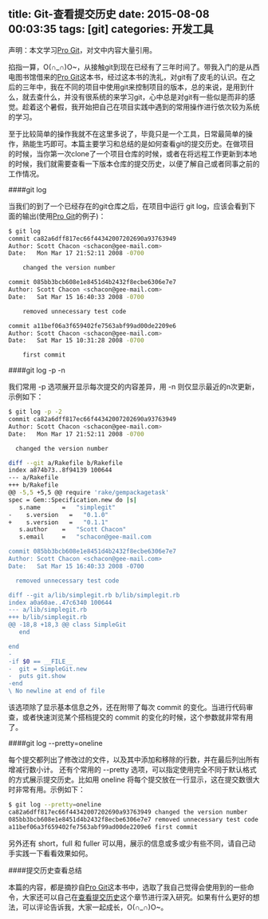 title: Git-查看提交历史
date: 2015-08-08 00:03:35
tags: [git]
categories: 开发工具
---


声明：本文学习[Pro Git](http://git-scm.com/book/zh/v1)，对文中内容大量引用。

<!-- more -->

掐指一算，O(∩_∩)O~，从接触git到现在已经有了三年时间了。带我入门的是从西电图书馆借来的[Pro Git](http://git-scm.com/book/zh/v1)这本书，经过这本书的洗礼，对git有了皮毛的认识。在之后的三年中，我在不同的项目中使用git来控制项目的版本，总的来说，是用到什么，就去查什么，并没有很系统的来学习git，心中总是对git有一些似是而非的感觉。趁着这个暑假，我开始把自己在项目实践中遇到的常用操作进行依次较为系统的学习。


至于比较简单的操作我就不在这里多说了，毕竟只是一个工具，日常最简单的操作，熟能生巧即可。本篇主要学习和总结的是如何查看git的提交历史。在做项目的时候，当你第一次clone了一个项目仓库的时候，或者在将远程工作更新到本地的时候，我们就需要查看一下版本仓库的提交历史，以便了解自己或者同事之前的工作情况。

####git log

当我们的到了一个已经存在的git仓库之后，在项目中运行 git log，应该会看到下面的输出(使用[Pro Git](http://git-scm.com/book/zh/v1)的例子)：

```bash
$ git log
commit ca82a6dff817ec66f44342007202690a93763949
Author: Scott Chacon <schacon@gee-mail.com>
Date:   Mon Mar 17 21:52:11 2008 -0700

    changed the version number

commit 085bb3bcb608e1e8451d4b2432f8ecbe6306e7e7
Author: Scott Chacon <schacon@gee-mail.com>
Date:   Sat Mar 15 16:40:33 2008 -0700

    removed unnecessary test code

commit a11bef06a3f659402fe7563abf99ad00de2209e6
Author: Scott Chacon <schacon@gee-mail.com>
Date:   Sat Mar 15 10:31:28 2008 -0700

    first commit
```

####git log -p -n

  我们常用 -p 选项展开显示每次提交的内容差异，用 -n 则仅显示最近的n次更新，示例如下：

  ```bash
$ git log -p -2
commit ca82a6dff817ec66f44342007202690a93763949
Author: Scott Chacon <schacon@gee-mail.com>
Date:   Mon Mar 17 21:52:11 2008 -0700

    changed the version number

diff --git a/Rakefile b/Rakefile
index a874b73..8f94139 100644
--- a/Rakefile
+++ b/Rakefile
@@ -5,5 +5,5 @@ require 'rake/gempackagetask'
 spec = Gem::Specification.new do |s|
     s.name      =   "simplegit"
-    s.version   =   "0.1.0"
+    s.version   =   "0.1.1"
     s.author    =   "Scott Chacon"
     s.email     =   "schacon@gee-mail.com

commit 085bb3bcb608e1e8451d4b2432f8ecbe6306e7e7
Author: Scott Chacon <schacon@gee-mail.com>
Date:   Sat Mar 15 16:40:33 2008 -0700

    removed unnecessary test code

diff --git a/lib/simplegit.rb b/lib/simplegit.rb
index a0a60ae..47c6340 100644
--- a/lib/simplegit.rb
+++ b/lib/simplegit.rb
@@ -18,8 +18,3 @@ class SimpleGit
     end

 end
-
-if $0 == __FILE__
-  git = SimpleGit.new
-  puts git.show
-end
\ No newline at end of file
  ```

  该选项除了显示基本信息之外，还在附带了每次 commit 的变化。当进行代码审查，或者快速浏览某个搭档提交的 commit 的变化的时候，这个参数就非常有用了。


  ####git log --pretty=oneline

  每个提交都列出了修改过的文件，以及其中添加和移除的行数，并在最后列出所有增减行数小计。 还有个常用的 --pretty 选项，可以指定使用完全不同于默认格式的方式展示提交历史。比如用 oneline 将每个提交放在一行显示，这在提交数很大时非常有用。示例如下：

```bash
$ git log --pretty=oneline
ca82a6dff817ec66f44342007202690a93763949 changed the version number
085bb3bcb608e1e8451d4b2432f8ecbe6306e7e7 removed unnecessary test code
a11bef06a3f659402fe7563abf99ad00de2209e6 first commit
```

另外还有 short，full 和 fuller 可以用，展示的信息或多或少有些不同，请自己动手实践一下看看效果如何。


####提交历史查看总结

本篇的内容，都是摘抄自[Pro Git](http://git-scm.com/book/zh/v1)这本书中，选取了我自己觉得会使用到的一些命令，大家还可以自己在[查看提交历史](http://git-scm.com/book/zh/v1/Git-%E5%9F%BA%E7%A1%80-%E6%9F%A5%E7%9C%8B%E6%8F%90%E4%BA%A4%E5%8E%86%E5%8F%B2)这个章节进行深入研究。如果有什么更好的想法，可以评论告诉我，大家一起成长，O(∩_∩)O~。
